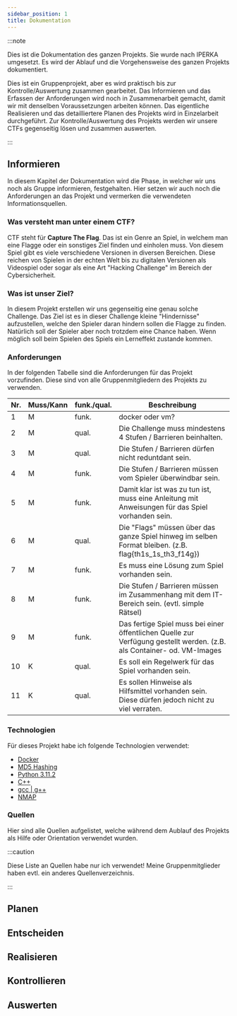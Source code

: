 ```yaml
---
sidebar_position: 1
title: Dokumentation
---
```

:::note

Dies ist die Dokumentation des ganzen Projekts. Sie wurde nach IPERKA umgesetzt. Es wird der Ablauf und die Vorgehensweise des ganzen Projekts dokumentiert.

Dies ist ein Gruppenprojekt, aber es wird praktisch bis zur Kontrolle/Auswertung zusammen gearbeitet.
Das Informieren und das Erfassen der Anforderungen wird noch in Zusammenarbeit gemacht, damit wir mit denselben Voraussetzungen arbeiten können. Das eigentliche Realisieren und das detailliertere Planen des Projekts wird in Einzelarbeit durchgeführt.
Zur Kontrolle/Auswertung des Projekts werden wir unsere CTFs gegenseitig lösen und zusammen auswerten.

:::

## Informieren

In diesem Kapitel der Dokumentation wird die Phase, in welcher wir uns noch als Gruppe informieren, festgehalten. Hier setzen wir auch noch die Anforderungen an das Projekt und vermerken die verwendeten Informationsquellen.

### Was versteht man unter einem CTF?

CTF steht für **Capture The Flag**. Das ist ein Genre an Spiel, in welchem man eine Flagge oder ein sonstiges Ziel finden und einholen muss. Von diesem Spiel gibt es viele verschiedene Versionen in diversen Bereichen. Diese reichen von Spielen in der echten Welt bis zu digitalen Versionen als Videospiel oder sogar als eine Art "Hacking Challenge" im Bereich der Cybersicherheit.

### Was ist unser Ziel?

In diesem Projekt erstellen wir uns gegenseitig eine genau solche Challenge. Das Ziel ist es in dieser Challenge kleine "Hindernisse" aufzustellen, welche den Spieler daran hindern sollen die Flagge zu finden. Natürlich soll der Spieler aber noch trotzdem eine Chance haben. Wenn möglich soll beim Spielen des Spiels ein Lerneffekt zustande kommen.

### Anforderungen

In der folgenden Tabelle sind die Anforderungen für das Projekt vorzufinden. Diese sind von alle Gruppenmitgliedern des Projekts zu verwenden.


| Nr. | Muss/Kann | funk./qual. | Beschreibung                                                                                                             |
| ----- | ----------- | ------------- | -------------------------------------------------------------------------------------------------------------------------- |
| 1   | M         | funk.       | docker oder vm?                                                                                                          |
| 2   | M         | qual.       | Die Challenge muss mindestens 4 Stufen / Barrieren beinhalten.                                                           |
| 3   | M         | qual.       | Die Stufen / Barrieren dürfen nicht reduntdant sein.                                                                    |
| 4   | M         | funk.       | Die Stufen / Barrieren müssen vom Spieler überwindbar sein.                                                            |
| 5   | M         | funk.       | Damit klar ist was zu tun ist, muss eine Anleitung mit Anweisungen für das Spiel vorhanden sein.                        |
| 6   | M         | qual.       | Die "Flags" müssen über das ganze Spiel hinweg im selben Format bleiben. (z.B. flag{th1s_1s_th3_f14g})                 |
| 7   | M         | funk.       | Es muss eine Lösung zum Spiel vorhanden sein.                                                                           |
| 8   | M         | funk.       | Die Stufen / Barrieren müssen im Zusammenhang mit dem IT-Bereich sein. (evtl. simple Rätsel)                           |
| 9   | M         | funk.       | Das fertige Spiel muss bei einer öffentlichen Quelle zur Verfügung gestellt werden. (z.B. als Container- od. VM-Images |
| 10  | K         | qual.       | Es soll ein Regelwerk für das Spiel vorhanden sein.                                                                     |
| 11  | K         | qual.       | Es sollen Hinweise als Hilfsmittel vorhanden sein. Diese dürfen jedoch nicht zu viel verraten.                          |

### Technologien

Für dieses Projekt habe ich folgende Technologien verwendet:

- [Docker](https://www.docker.com/)
- [MD5 Hashing](https://de.wikipedia.org/wiki/Message-Digest_Algorithm_5)
- [Python 3.11.2](https://www.python.org/)
- [C++](https://de.wikipedia.org/wiki/C%2B%2B#:~:text=C%2B%2B%20ist%20eine%20von,eine%20Programmierung%20auf%20hohem%20Abstraktionsniveau.)
- [gcc | g++](https://gcc.gnu.org/)
- [NMAP](https://nmap.org/)

### Quellen

Hier sind alle Quellen aufgelistet, welche während dem Aublauf des Projekts als Hilfe oder Orientation verwendet wurden.

:::caution

Diese Liste an Quellen habe nur ich verwendet! Meine Gruppenmitglieder haben evtl. ein anderes Quellenverzeichnis.

:::

## Planen

## Entscheiden

## Realisieren

## Kontrollieren

## Auswerten

